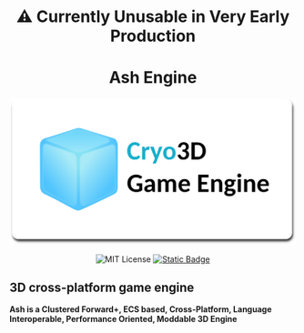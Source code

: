 <h1 align="center">⚠️ Currently Unusable in Very Early Production</h1>

<h1 align="center">Ash Engine</h1>

<div align="center">
<img src="Cryo3D_title.png" width="600px" alt="Cryo3D logo" />

![MIT License](https://img.shields.io/badge/License-Zlib-green)
[![Static Badge](https://img.shields.io/badge/v0.14.1%20(stable)-f7a41d?logo=zig&logoColor=f7a41d&label=Zig)](https://ziglang.org/download/)
</div>

## 3D cross-platform game engine

**Ash is a Clustered Forward+, ECS based, Cross-Platform, Language Interoperable, Performance Oriented, Moddable 3D Engine**

